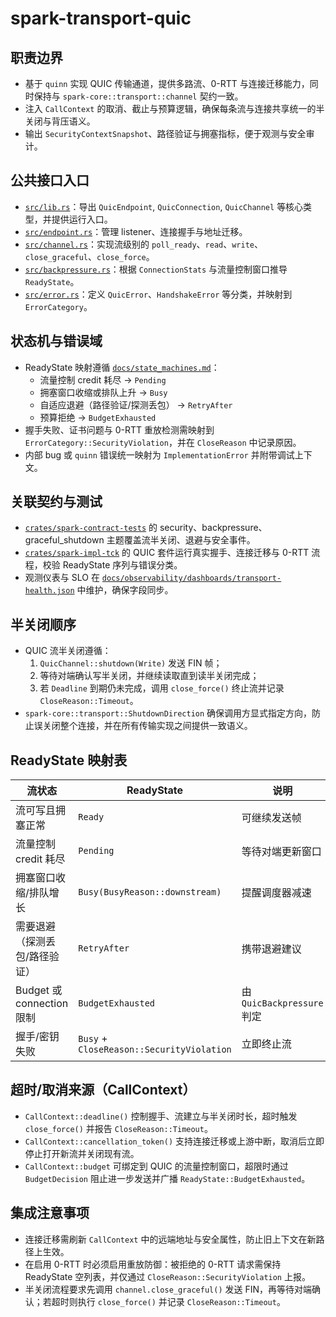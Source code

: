# spark-transport-quic

## 职责边界
- 基于 `quinn` 实现 QUIC 传输通道，提供多路流、0-RTT 与连接迁移能力，同时保持与 `spark-core::transport::channel` 契约一致。
- 注入 `CallContext` 的取消、截止与预算逻辑，确保每条流与连接共享统一的半关闭与背压语义。
- 输出 `SecurityContextSnapshot`、路径验证与拥塞指标，便于观测与安全审计。

## 公共接口入口
- [`src/lib.rs`](./src/lib.rs)：导出 `QuicEndpoint`, `QuicConnection`, `QuicChannel` 等核心类型，并提供运行入口。
- [`src/endpoint.rs`](./src/endpoint.rs)：管理 listener、连接握手与地址迁移。
- [`src/channel.rs`](./src/channel.rs)：实现流级别的 `poll_ready`、`read`、`write`、`close_graceful`、`close_force`。
- [`src/backpressure.rs`](./src/backpressure.rs)：根据 `ConnectionStats` 与流量控制窗口推导 `ReadyState`。
- [`src/error.rs`](./src/error.rs)：定义 `QuicError`、`HandshakeError` 等分类，并映射到 `ErrorCategory`。

## 状态机与错误域
- ReadyState 映射遵循 [`docs/state_machines.md`](../../../docs/state_machines.md)：
  - 流量控制 credit 耗尽 → `Pending`
  - 拥塞窗口收缩或排队上升 → `Busy`
  - 自适应退避（路径验证/探测丢包） → `RetryAfter`
  - 预算拒绝 → `BudgetExhausted`
- 握手失败、证书问题与 0-RTT 重放检测需映射到 `ErrorCategory::SecurityViolation`，并在 `CloseReason` 中记录原因。
- 内部 bug 或 `quinn` 错误统一映射为 `ImplementationError` 并附带调试上下文。

## 关联契约与测试
- [`crates/spark-contract-tests`](../../spark-contract-tests) 的 security、backpressure、graceful_shutdown 主题覆盖流半关闭、退避与安全事件。
- [`crates/spark-impl-tck`](../../spark-impl-tck) 的 QUIC 套件运行真实握手、连接迁移与 0-RTT 流程，校验 ReadyState 序列与错误分类。
- 观测仪表与 SLO 在 [`docs/observability/dashboards/transport-health.json`](../../../docs/observability/dashboards/transport-health.json) 中维护，确保字段同步。

## 半关闭顺序
- QUIC 流半关闭遵循：
  1. `QuicChannel::shutdown(Write)` 发送 FIN 帧；
  2. 等待对端确认写半关闭，并继续读取直到读半关闭完成；
  3. 若 `Deadline` 到期仍未完成，调用 `close_force()` 终止流并记录 `CloseReason::Timeout`。
- `spark-core::transport::ShutdownDirection` 确保调用方显式指定方向，防止误关闭整个连接，并在所有传输实现之间提供一致语义。

## ReadyState 映射表
| 流状态 | ReadyState | 说明 |
| --- | --- | --- |
| 流可写且拥塞正常 | `Ready` | 可继续发送帧 |
| 流量控制 credit 耗尽 | `Pending` | 等待对端更新窗口 |
| 拥塞窗口收缩/排队增长 | `Busy(BusyReason::downstream)` | 提醒调度器减速 |
| 需要退避（探测丢包/路径验证） | `RetryAfter` | 携带退避建议 |
| Budget 或 connection 限制 | `BudgetExhausted` | 由 `QuicBackpressure` 判定 |
| 握手/密钥失败 | `Busy` + `CloseReason::SecurityViolation` | 立即终止流 |

## 超时/取消来源（CallContext）
- `CallContext::deadline()` 控制握手、流建立与半关闭时长，超时触发 `close_force()` 并报告 `CloseReason::Timeout`。
- `CallContext::cancellation_token()` 支持连接迁移或上游中断，取消后立即停止打开新流并关闭现有流。
- `CallContext::budget` 可绑定到 QUIC 的流量控制窗口，超限时通过 `BudgetDecision` 阻止进一步发送并广播 `ReadyState::BudgetExhausted`。
## 集成注意事项
- 连接迁移需刷新 `CallContext` 中的远端地址与安全属性，防止旧上下文在新路径上生效。
- 在启用 0-RTT 时必须启用重放防御：被拒绝的 0-RTT 请求需保持 ReadyState 空列表，并仅通过 `CloseReason::SecurityViolation` 上报。
- 半关闭流程要求先调用 `channel.close_graceful()` 发送 FIN，再等待对端确认；若超时则执行 `close_force()` 并记录 `CloseReason::Timeout`。
